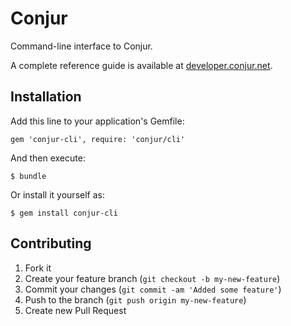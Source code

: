 # Conjur

Command-line interface to Conjur. 

A complete reference guide is available at [developer.conjur.net](http://developer.conjur.net/reference).

## Installation

Add this line to your application's Gemfile:

    gem 'conjur-cli', require: 'conjur/cli'

And then execute:

    $ bundle

Or install it yourself as:

    $ gem install conjur-cli

## Contributing

1. Fork it
2. Create your feature branch (`git checkout -b my-new-feature`)
3. Commit your changes (`git commit -am 'Added some feature'`)
4. Push to the branch (`git push origin my-new-feature`)
5. Create new Pull Request

